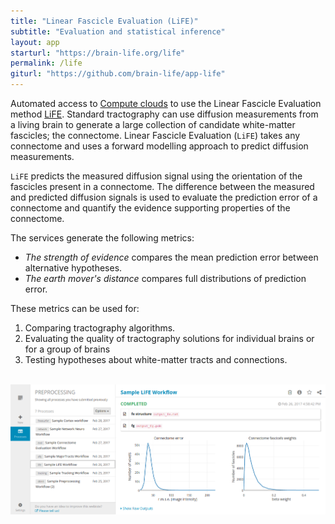 ```yaml
---
title: "Linear Fascicle Evaluation (LiFE)"
subtitle: "Evaluation and statistical inference"
layout: app
starturl: "https://brain-life.org/life"
permalink: /life
giturl: "https://github.com/brain-life/app-life"
---
```


Automated access to [Compute clouds](https://jetstream-cloud.org) to use the Linear Fascicle Evaluation method [LiFE](http://francopestilli.github.io/life/). Standard tractography can use diffusion measurements from a living brain to generate a large collection of candidate white-matter fascicles; the connectome. Linear Fascicle Evaluation (`LiFE`) takes any connectome and uses a forward modelling approach to predict diffusion measurements. 

`LiFE` predicts the measured diffusion signal using the orientation of the fascicles present in a connectome. The difference between the measured and predicted diffusion signals is used to evaluate the prediction error of a connectome and quantify the evidence supporting properties of the connectome. 

The services generate the following metrics:

* *The strength of evidence* compares the mean prediction error between alternative hypotheses. 
* *The earth mover's distance* compares full distributions of prediction error. 

These metrics can be used for: 

1. Comparing tractography algorithms.
2. Evaluating the quality of tractography solutions for individual brains or for a group of brains
3. Testing hypotheses about white-matter tracts and connections.

<br>
<center>
<img src="/images/screenshots/life.png" class="screenshot">
</center>
<br>
